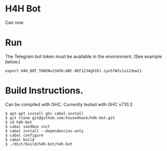 # H4H Bot

Can now 

# Run

The Telegram bot token must be available in the environment.
(See example below.)

```
export H4H_BOT_TOKEN=23456:ABC-DEF1234ghIkl-zyx57W2v1u123ew11

```

# Build Instructions.

Can be compiled with GHC. Currently tested with GHC v7.10.2.

```
$ apt-get install ghc cabal-install
$ git clone git@github.com:house4hack/h4h-bot.git
$ cd h4h-bot
$ cabal sandbox init
$ cabal install --dependencies-only
$ cabal configure
$ cabal build
$ ./dist/build/h4h-bot/h4h-bot
```
